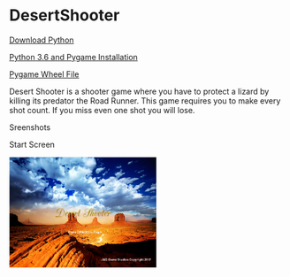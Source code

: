 # DesertShooter


<a href="https://www.python.org/downloads/">Download Python</a>

<a href="https://www.youtube.com/watch?v=_GikMdhAhv0&feature=youtu.be">Python 3.6 and Pygame Installation</a>

<a href="http://www.lfd.uci.edu/~gohlke/pythonlibs/#pygame">Pygame Wheel File</a>

<p> Desert Shooter is a shooter game where you have to protect a lizard by killing its predator the Road Runner. This game requires you to make every shot count. If you miss even one shot you will lose. </p> 

Sreenshots

Start Screen


<img src="https://github.com/dnarine1585/Desert-Shooter/blob/master/startscreen.PNG" height="200px">

